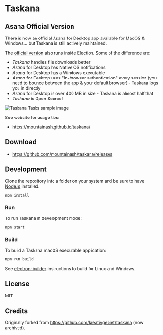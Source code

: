 # Taskana

## Asana Official Version

There is now an official Asana for Desktop app available for MacOS & Windows... but Taskana is still actively maintained.

The [official version](https://forum.asana.com/t/asana-for-desktop-now-available-for-early-access/120008) also runs inside Election. Some of the difference are:

- _Taskana_ handles file downloads better
- _Asana_ for Desktop has Native OS notifications
- _Asana_ for Desktop has a Windows executable
- _Asana_ for Desktop uses "In-browser authentication" every session (you need to bounce between the app & your default browser) - Taskana logs you in directly
- _Asana_ for Desktop is over 400 MB in size - Taskana is almost half that
- _Taskana_ is Open Source!

![Taskana Tasks sample image](https://raw.githubusercontent.com/mountainash/taskana/develop/build/screenshot.png)

See website for usage tips:

- <https://mountainash.github.io/taskana/>

## Download

- <https://github.com/mountainash/taskana/releases>

## Development

Clone the repository into a folder on your system and be sure to have [Node.js](https://nodejs.org/) installed.

```sh
npm install
```

### Run

To run Taskana in development mode:

```sh
npm start
```

### Build

To build a Taskana macOS executable application:

```sh
npm run build
```

See [electron-builder](https://github.com/electron-userland/electron-builder) instructions to build for Linux and Windows.

## License

MIT

## Credits

Originally forked from <https://github.com/kreativgebiet/taskana> (now archived).